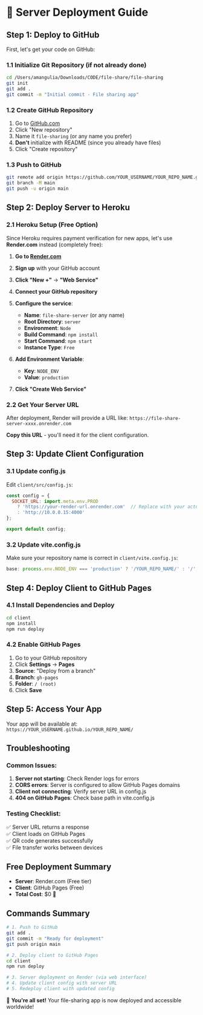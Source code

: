 # 🚀 Server Deployment Guide

## Step 1: Deploy to GitHub

First, let's get your code on GitHub:

### 1.1 Initialize Git Repository (if not already done)

```bash
cd /Users/amangulia/Downloads/CODE/file-share/file-sharing
git init
git add .
git commit -m "Initial commit - File sharing app"
```

### 1.2 Create GitHub Repository

1. Go to [GitHub.com](https://github.com)
2. Click "New repository"
3. Name it `file-sharing` (or any name you prefer)
4. **Don't** initialize with README (since you already have files)
5. Click "Create repository"

### 1.3 Push to GitHub

```bash
git remote add origin https://github.com/YOUR_USERNAME/YOUR_REPO_NAME.git
git branch -M main
git push -u origin main
```

## Step 2: Deploy Server to Heroku

### 2.1 Heroku Setup (Free Option)

Since Heroku requires payment verification for new apps, let's use **Render.com** instead (completely free):

1. **Go to [Render.com](https://render.com)**
2. **Sign up** with your GitHub account
3. **Click "New +"** → **"Web Service"**
4. **Connect your GitHub repository**
5. **Configure the service**:
   - **Name**: `file-share-server` (or any name)
   - **Root Directory**: `server`
   - **Environment**: `Node`
   - **Build Command**: `npm install`
   - **Start Command**: `npm start`
   - **Instance Type**: `Free`

6. **Add Environment Variable**:
   - **Key**: `NODE_ENV`
   - **Value**: `production`

7. **Click "Create Web Service"**

### 2.2 Get Your Server URL

After deployment, Render will provide a URL like:
`https://file-share-server-xxxx.onrender.com`

**Copy this URL** - you'll need it for the client configuration.

## Step 3: Update Client Configuration

### 3.1 Update config.js

Edit `client/src/config.js`:

```javascript
const config = {
  SOCKET_URL: import.meta.env.PROD 
    ? 'https://your-render-url.onrender.com'  // Replace with your actual Render URL
    : 'http://10.0.0.15:4000'
};

export default config;
```

### 3.2 Update vite.config.js

Make sure your repository name is correct in `client/vite.config.js`:

```javascript
base: process.env.NODE_ENV === 'production' ? '/YOUR_REPO_NAME/' : '/',
```

## Step 4: Deploy Client to GitHub Pages

### 4.1 Install Dependencies and Deploy

```bash
cd client
npm install
npm run deploy
```

### 4.2 Enable GitHub Pages

1. Go to your GitHub repository
2. Click **Settings** → **Pages**
3. **Source**: "Deploy from a branch"
4. **Branch**: `gh-pages`
5. **Folder**: `/ (root)`
6. Click **Save**

## Step 5: Access Your App

Your app will be available at:
`https://YOUR_USERNAME.github.io/YOUR_REPO_NAME/`

## Troubleshooting

### Common Issues:

1. **Server not starting**: Check Render logs for errors
2. **CORS errors**: Server is configured to allow GitHub Pages domains
3. **Client not connecting**: Verify server URL in config.js
4. **404 on GitHub Pages**: Check base path in vite.config.js

### Testing Checklist:

✅ Server URL returns a response  
✅ Client loads on GitHub Pages  
✅ QR code generates successfully  
✅ File transfer works between devices  

## Free Deployment Summary

- **Server**: Render.com (Free tier)
- **Client**: GitHub Pages (Free)
- **Total Cost**: $0 🎉

## Commands Summary

```bash
# 1. Push to GitHub
git add .
git commit -m "Ready for deployment"
git push origin main

# 2. Deploy client to GitHub Pages
cd client
npm run deploy

# 3. Server deployment on Render (via web interface)
# 4. Update client config with server URL
# 5. Redeploy client with updated config
```

🎉 **You're all set!** Your file-sharing app is now deployed and accessible worldwide!
